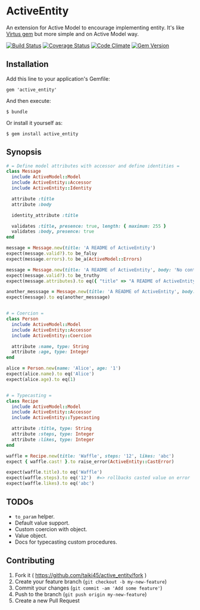 # ActiveEntity

An extension for Active Model to encourage implementing entity.
It's like [Virtus gem](https://github.com/solnic/virtus) but more simple and
on Active Model way.

[![Build Status](https://travis-ci.org/taiki45/active_entity.svg?branch=master)](https://travis-ci.org/taiki45/active_entity) [![Coverage Status](https://coveralls.io/repos/taiki45/active_entity/badge.svg)](https://coveralls.io/r/taiki45/active_entity) [![Code Climate](https://codeclimate.com/github/taiki45/active_entity/badges/gpa.svg)](https://codeclimate.com/github/taiki45/active_entity) [![Gem Version](https://badge.fury.io/rb/active_entity.svg)](http://badge.fury.io/rb/active_entity)

## Installation

Add this line to your application's Gemfile:

```
gem 'active_entity'
```

And then execute:

    $ bundle

Or install it yourself as:

    $ gem install active_entity

## Synopsis

```ruby
# = Define model attributes with accessor and define identities =
class Message
  include ActiveModel::Model
  include ActiveEntity::Accessor
  include ActiveEntity::Identity

  attribute :title
  attribute :body

  identity_attribute :title

  validates :title, presence: true, length: { maximum: 255 }
  validates :body, presence: true
end

message = Message.new(title: 'A README of ActiveEntity')
expect(message.valid?).to be_falsy
expect(message.errors).to be_a(ActiveModel::Errors)

message = Message.new(title: 'A README of ActiveEntity', body: 'No contents!')
expect(message.valid?).to be_truthy
expect(message.attributes).to eq({ "title" => "A README of ActiveEntity", "body" => "No contents!" })

another_messsage = Message.new(title: 'A README of ActiveEntity', body: '')
expect(message).to eq(another_messsage)


# = Coercion =
class Person
  include ActiveModel::Model
  include ActiveEntity::Accessor
  include ActiveEntity::Coercion

  attribute :name, type: String
  attribute :age, type: Integer
end

alice = Person.new(name: 'Alice', age: '1')
expect(alice.name).to eq('Alice')
expect(alice.age).to eq(1)


# = Typecasting =
class Recipe
  include ActiveModel::Model
  include ActiveEntity::Accessor
  include ActiveEntity::Typecasting

  attribute :title, type: String
  attribute :steps, type: Integer
  attribute :likes, type: Integer
end

waffle = Recipe.new(title: 'Waffle', steps: '12', likes: 'abc')
expect { waffle.cast! }.to raise_error(ActiveEntity::CastError)

expect(waffle.title).to eq('Waffle')
expect(waffle.steps).to eq('12')  #=> rollbacks casted value on error
expect(waffle.likes).to eq('abc')
```

## TODOs
- `to_param` helper.
- Default value support.
- Custom coercion with object.
- Value object.
- Docs for typecasting custom procedures.

## Contributing

1. Fork it ( https://github.com/taiki45/active_entity/fork )
2. Create your feature branch (`git checkout -b my-new-feature`)
3. Commit your changes (`git commit -am 'Add some feature'`)
4. Push to the branch (`git push origin my-new-feature`)
5. Create a new Pull Request
